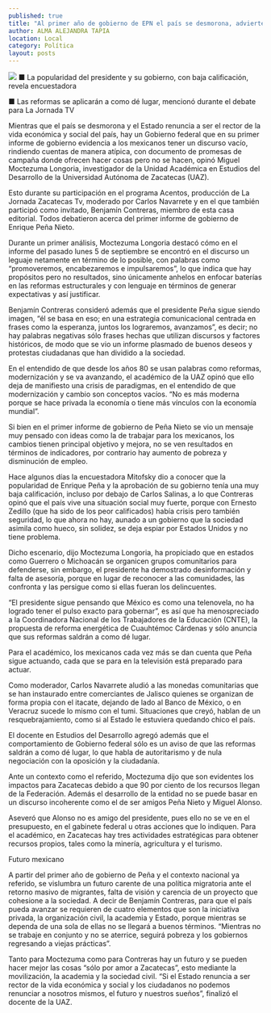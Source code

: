 ```yaml
---
published: true
title: "Al primer año de gobierno de EPN el país se desmorona, advierte académico"
author: ALMA ALEJANDRA TAPIA
location: Local
category: Política
layout: posts
---
```


![](http://i.imgur.com/ajYyFTZm.jpg)
■ La popularidad del presidente y su gobierno, con baja calificación, revela encuestadora

■ Las reformas se aplicarán a como dé lugar, mencionó durante el debate para La Jornada TV

Mientras que el país se desmorona y el Estado renuncia a ser el rector de la vida económica y social del país, hay un Gobierno federal que en su primer informe de gobierno evidencia a los mexicanos tener un discurso vacío, rindiendo cuentas de manera atípica, con documento de promesas de campaña donde ofrecen hacer cosas pero no se hacen, opinó Miguel Moctezuma Longoria, investigador de la Unidad Académica en Estudios del Desarrollo de la Universidad Autónoma de Zacatecas (UAZ).

Esto durante su participación en el programa Acentos, producción de La Jornada Zacatecas Tv, moderado por Carlos Navarrete y en el que también participó como invitado, Benjamín Contreras, miembro de esta casa editorial. Todos debatieron acerca del primer informe de gobierno de Enrique Peña Nieto. 

Durante un primer análisis, Moctezuma Longoria destacó cómo en el informe del pasado lunes 5 de septiembre se encontró en el discurso un leguaje netamente en término de lo posible, con palabras como “promoveremos, encabezaremos e impulsaremos”, lo que indica que hay propósitos pero no resultados, sino únicamente anhelos en enfocar baterías en las reformas estructurales y con lenguaje en términos de generar expectativas y así justificar.

Benjamín Contreras consideró además que el presidente Peña sigue siendo imagen, “él se basa en eso; en una estrategia comunicacional centrada en frases como la esperanza, juntos los lograremos, avanzamos”, es decir; no hay palabras negativas sólo frases hechas que utilizan discursos y factores históricos, de modo que se vio un informe plasmado de buenos deseos y protestas ciudadanas que han dividido a la sociedad.

En el entendido de que desde los años 80 se usan palabras como reformas, modernización y se va avanzando, el académico de la UAZ opinó que ello deja de manifiesto una crisis de paradigmas, en el entendido de que modernización y cambio son conceptos vacíos. “No es más moderna porque se hace privada la economía o tiene más vínculos con la economía mundial”.

Si bien en el primer informe de gobierno de Peña Nieto se vio un mensaje muy pensado con ideas como la de trabajar para los mexicanos, los cambios tienen principal objetivo y mejora, no se ven resultados en términos de indicadores, por contrario hay aumento de pobreza y disminución de empleo. 

Hace algunos días la encuestadora Mitofsky dio a conocer que la popularidad de Enrique Peña y la aprobación de su gobierno tenía una muy baja calificación, incluso por debajo de Carlos Salinas, a lo que Contreras opinó que el país vive una situación social muy fuerte, porque con Ernesto Zedillo (que ha sido de los peor calificados) había crisis pero también seguridad, lo que ahora no hay, aunado a un gobierno que la sociedad asimila como hueco, sin solidez, se deja espiar por Estados Unidos y no tiene problema.

Dicho escenario, dijo Moctezuma Longoria, ha propiciado que en estados como Guerrero o Michoacán se organicen grupos comunitarios para defenderse, sin embargo, el presidente ha demostrado desinformación y falta de asesoría, porque en lugar de reconocer a las comunidades, las confronta y las persigue como si ellas fueran los delincuentes. 

“El presidente sigue pensando que México es como una telenovela, no ha logrado tener el pulso exacto para gobernar”, es así que ha menospreciado a la Coordinadora Nacional de los Trabajadores de la Educación (CNTE), la propuesta de reforma energética de Cuauhtémoc Cárdenas y sólo anuncia que sus reformas saldrán a como dé lugar. 

Para el académico, los mexicanos cada vez más se dan cuenta que Peña sigue actuando, cada que se para en la televisión está preparado para actuar.

Como moderador, Carlos Navarrete aludió a las monedas comunitarias que se han instaurado entre comerciantes de Jalisco quienes se organizan de forma propia con el itacate, dejando de lado al Banco de México, o en Veracruz sucede lo mismo con el tumi. Situaciones que creyó, hablan de un resquebrajamiento, como si al Estado le estuviera quedando chico el país.

El docente en Estudios del Desarrollo agregó además que el comportamiento de Gobierno federal sólo es un aviso de que las reformas saldrán a como dé lugar, lo que habla de autoritarismo y de nula negociación con la oposición y la ciudadanía. 

Ante un contexto como el referido, Moctezuma dijo que son evidentes los impactos para Zacatecas debido a que 90 por ciento de los recursos llegan de la Federación. Además el desarrollo de la entidad no se puede basar en un discurso incoherente como el de ser amigos Peña Nieto y Miguel Alonso.  

Aseveró que Alonso no es amigo del presidente, pues ello no se ve en el presupuesto, en el gabinete federal u otras acciones que lo indiquen. Para el académico, en Zacatecas hay tres actividades estratégicas para obtener recursos propios, tales como la minería, agricultura y el turismo. 

Futuro mexicano

A partir del primer año de gobierno de Peña y el contexto nacional ya referido, se vislumbra un futuro carente de una política migratoria ante el retorno masivo de migrantes, falta de visión y carencia de un proyecto que cohesione a la sociedad.
A decir de Benjamín Contreras, para que el país pueda avanzar se requieren de cuatro elementos que son la iniciativa privada, la organización civil, la academia y Estado, porque mientras se dependa de una sola de ellas no se llegará a buenos términos. “Mientras no se trabaje en conjunto y no se aterrice, seguirá pobreza y los gobiernos regresando a viejas prácticas”. 

Tanto para Moctezuma como para Contreras hay un futuro y se pueden hacer mejor las cosas “sólo por amor a Zacatecas”, esto mediante la movilización, la academia y la sociedad civil. “Si el Estado renuncia a ser rector de la vida económica y social y los ciudadanos no podemos renunciar a nosotros mismos, el futuro y nuestros sueños”, finalizó el docente de la UAZ.
